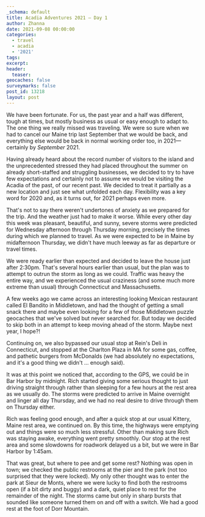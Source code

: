 ```yaml
---
_schema: default
title: Acadia Adventures 2021 – Day 1
author: Zhanna
date: 2021-09-08 00:00:00
categories:
  - travel
  - acadia
  - '2021'
tags:
excerpt: 
header:
  teaser:
geocaches: false
surveymarks: false
post_id: 13218
layout: post
---
```


We have been fortunate.  For us, the past year and a half was different, tough at times, but mostly business as usual or easy enough to adapt to. The one thing we really missed was traveling. We were so sure when we had to cancel our Maine trip last September that we would be back, and everything else would be back in normal working order too, in 2021—certainly by _September_ 2021. 

Having already heard about the record number of visitors to the island and the unprecedented stressed they had placed throughout the summer on already short-staffed and struggling businesses, we decided to try to have few expectations and certainly not to assume we would be visiting the Acadia of the past, of our recent past. We decided to treat it partially as a new location and just see what unfolded each day. Flexibility was a key word for 2020 and, as it turns out, for 2021 perhaps even more.

That's not to say there weren't undertones of anxiety as we prepared for the trip. And the weather just had to make it worse. While every other day this week was pleasant, beautiful, and sunny, severe storms were predicted for Wednesday afternoon through Thursday morning, precisely the times during which we planned to travel. As we were expected to be in Maine by midafternoon Thursday, we didn't have much leeway as far as departure or travel times.

We were ready earlier than expected and decided to leave the house just after 2:30pm. That's several hours earlier than usual, but the plan was to attempt to outrun the storm as long as we could. Traffic was heavy the entire way, and we experienced the usual craziness (and some much more extreme than usual) through Connecticut and Massachusetts. 

A few weeks ago we came across an interesting looking Mexican restaurant called El Bandito in Middletown, and had the thought of getting a small snack there and maybe even looking for a few of those Middletown puzzle geocaches that we've solved but never searched for. But today we decided to skip both in an attempt to keep moving ahead of the storm. Maybe next year, I hope?!

Continuing on, we also bypassed our usual stop at Rein's Deli in Connecticut, and stopped at the Charlton Plaza in MA for some gas, coffee, and pathetic burgers from McDonalds (we had absolutely no expectations, and it's a good thing we didn't ... enough said). 

It was at this point we noticed that, according to the GPS, we could be in Bar Harbor by midnight. Rich started giving some serious thought to just driving straight through rather than sleeping for a few hours at the rest area as we usually do. The storms were predicted to arrive in Maine overnight and linger all day Thursday, and we had no real desire to drive through them on Thursday either. 

Rich was feeling good enough, and after a quick stop at our usual Kittery, Maine rest area, we continued on. By this time, the highways were emptying out and things were so much less stressful. Other than making sure Rich was staying awake, everything went pretty smoothly. Our stop at the rest area and some slowdowns for roadwork delayed us a bit, but we were in Bar Harbor by 1:45am. 

That was great, but where to pee and get some rest? Nothing was open in town; we checked the public restrooms at the pier and the park (not too surprised that they were locked). My only other thought was to enter the park at Sieur de Monts, where we were lucky to find both the restrooms open (if a bit dirty and buggy) and a dark, quiet place to rest for the remainder of the night. The storms came but only in sharp bursts that sounded like someone turned them on and off with a switch. We had a good rest at the foot of Dorr Mountain.


